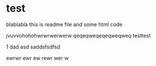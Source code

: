 # test
blablabla
this is readme file and some html code


jvuvvohohohwrwrwerwerw
qeqeqweqeqeqweqweq
testtest

1
dad
asd
saddsfsdfsd

ewrwr
ewr
ew
rewr
wer
w
